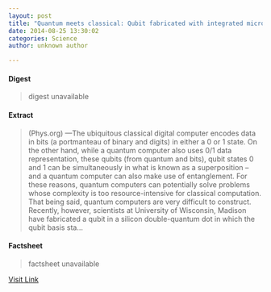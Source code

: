 ```yaml
---
layout: post
title: "Quantum meets classical: Qubit fabricated with integrated micromagnet increases speed of quantum manipulation in silicon"
date: 2014-08-25 13:30:02
categories: Science
author: unknown author

---
```



#### Digest
>digest unavailable

#### Extract
>(Phys.org) —The ubiquitous classical digital computer encodes data in bits (a portmanteau of binary and digits) in either a 0 or 1 state. On the other hand, while a quantum computer also uses 0/1 data representation, these qubits (from quantum and bits), qubit states 0 and 1 can be simultaneously in what is known as a superposition – and a quantum computer can also make use of entanglement. For these reasons, quantum computers can potentially solve problems whose complexity is too resource-intensive for classical computation. That being said, quantum computers are very difficult to construct. Recently, however, scientists at University of Wisconsin, Madison have fabricated a qubit in a silicon double-quantum dot in which the qubit basis sta...

#### Factsheet
>factsheet unavailable

[Visit Link](http://phys.org/news328158818.html)


